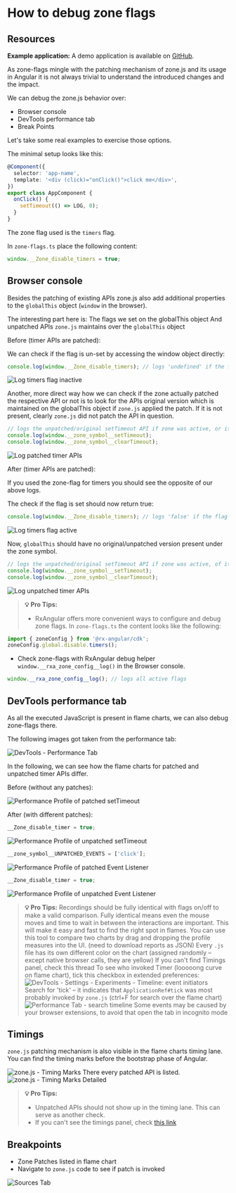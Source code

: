 # How to debug zone flags

## Resources

**Example application:**
A demo application is available on [GitHub](https://github.com/BioPhoton/rx-angular-cdk-zone-configuration).

As zone-flags mingle with the patching mechanism of zone.js and its usage in Angular it is not always trivial to understand the introduced changes and the impact.

We can debug the zone.js behavior over:

- Browser console
- DevTools performance tab
- Break Points

Let's take some real examples to exercise those options.

The minimal setup looks like this:

```typescript
@Component({
  selector: 'app-name',
  template: '<div (click)="onClick()">click me</div>',
})
export class AppComponent {
  onClick() {
    setTimeout(() => LOG, 0);
  }
}
```

The zone flag used is the `timers` flag.

In `zone-flags.ts` place the following content:

```typescript
window.__Zone_disable_timers = true;
```

## Browser console

Besides the patching of existing APIs zone.js also add additional properties to the `globalThis` object (`window` in the browser).

The interesting part here is:
The flags we set on the globalThis object
And unpatched APIs `zone.js` maintains over the `globalThis` object

Before (timer APIs are patched):

We can check if the flag is un-set by accessing the window object directly:

```typescript
console.log(window.__Zone_disable_timers); // logs 'undefined' if the flag is active
```

![Log timers flag inactive](https://raw.githubusercontent.com/rx-angular/rx-angular/main/libs/cdk/zone-configurations/docs/images/angular-zone-flags_disable-timers-false_michael-hladky.png)

Another, more direct way how we can check if the zone actually patched the respective API or not is to look for the APIs original version which is maintained on the globalThis object if `zone.js` applied the patch.
If it is not present, clearly `zone.js` did not patch the API in question.

```typescript
// logs the unpatched/original setTimeout API if zone was active, or it logs 'undefined' if not active
console.log(window.__zone_symbol__setTimeout);
console.log(window.__zone_symbol__clearTimeout);
```

![Log patched timer APIs](https://raw.githubusercontent.com/rx-angular/rx-angular/main/libs/cdk/zone-configurations/docs/images/angular-zone-flags_setTimeout-patched_michael-hladky.png)

After (timer APIs are patched):

If you used the zone-flag for timers you should see the opposite of our above logs.

The check if the flag is set should now return true:

```typescript
console.log(window.__Zone_disable_timers); // logs 'false' if the flag is active
```

![Log timers flag active](https://raw.githubusercontent.com/rx-angular/rx-angular/main/libs/cdk/zone-configurations/docs/images/angular_zone-flags_disable-timers-true_michael-hladky.png)

Now, `globalThis` should have no original/unpatched version present under the zone symbol.

```typescript
// logs the unpatched/original setTimeout API if zone was active, of it logs 'undefined' if not
console.log(window.__zone_symbol__setTimeout);
console.log(window.__zone_symbol__clearTimeout);
```

![Log unpatched timer APIs](https://raw.githubusercontent.com/rx-angular/rx-angular/main/libs/cdk/zone-configurations/docs/images/angular_zone-flags_setTimeout-unpatched_michael-hladky.png)

> **💡 Pro Tips:**
>
> - RxAngular offers more convenient ways to configure and debug zone flags.
>   In `zone-flags.ts` the content looks like the following:

```typescript
import { zoneConfig } from '@rx-angular/cdk';
zoneConfig.global.disable.timers();
```

- Check zone-flags with RxAngular debug helper `window.__rxa_zone_config__log()` in the Browser console.

```typescript
window.__rxa_zone_config__log(); // logs all active flags
```

## DevTools performance tab

As all the executed JavaScript is present in flame charts, we can also debug zone-flags there.

The following images got taken from the performance tab:

![DevTools - Performance Tab](https://raw.githubusercontent.com/rx-angular/rx-angular/main/libs/cdk/zone-configurations/docs/images/dev-tools_performance-tab_michael-hladky.png)

In the following, we can see how the flame charts for patched and unpatched timer APIs differ.

Before (without any patches):

![Performance Profile of patched setTimeout](https://raw.githubusercontent.com/rx-angular/rx-angular/main/libs/cdk/zone-configurations/docs/images/angular-zone-flags_setTimeout-patched-flames_michael-hladky.png)

After (with different patches):

```typescript
__Zone_disable_timer = true;
```

![Performance Profile of unpatched setTimeout](https://raw.githubusercontent.com/rx-angular/rx-angular/main/libs/cdk/zone-configurations/docs/images/angular-zone-flags_setTimeout-unpatched-flames_michael-hladky.png)

```typescript
__zone_symbol__UNPATCHED_EVENTS = ['click'];
```

![Performance Profile of patched Event Listener](https://raw.githubusercontent.com/rx-angular/rx-angular/main/libs/cdk/zone-configurations/docs/images/angular-zone-flags_event-listener-patched-flames_michael-hladky.png)

```typescript
__Zone_disable_timer = true;
```

![Performance Profile of unpatched Event Listener](https://raw.githubusercontent.com/rx-angular/rx-angular/main/libs/cdk/zone-configurations/docs/images/angular-zone-flags_event-listener-unpatched-flames_michael-hladky.png)

> **💡 Pro Tips:**
> Recordings should be fully identical with flags on/off to make a valid comparison. Fully identical means even the mouse moves and time to wait in between the interactions are important. This will make it easy and fast to find the right spot in flames.
> You can use this tool to compare two charts by drag and dropping the profile measures into the UI. (need to download reports as JSON)
> Every `.js` file has its own different color on the chart (assigned randomly – except native browser calls, they are yellow)
> If you can't find Timings panel, check this thread
> To see who invoked Timer (looooong curve on flame chart), tick this checkbox in extended preferences:
> ![DevTools - Settings - Experiments - Timeline: event initiators](https://raw.githubusercontent.com/rx-angular/rx-angular/main/libs/cdk/zone-configurations/docs/images/dev-tools_timeline-event-initiators_michael-hladky.png)
> Search for 'tick' – it indicates that `ApplicationRef#tick` was most probably invoked by `zone.js` (ctrl+F for search over the flame chart)
> ![Performance Tab - search timeline](https://raw.githubusercontent.com/rx-angular/rx-angular/main/libs/cdk/zone-configurations/docs/images/dev-tools_performance_search-method-names_michael-hladky.png)
> Some events may be caused by your browser extensions, to avoid that open the tab in incognito mode

## Timings

`zone.js` patching mechanism is also visible in the flame charts timing lane.
You can find the timing marks before the bootstrap phase of Angular.

![zone.js - Timing Marks](https://raw.githubusercontent.com/rx-angular/rx-angular/main/libs/cdk/zone-configurations/docs/images/angular-zonejs_timing-marks_overview_michael-hladky.png)
There every patched API is listed.
![zone.js - Timing Marks Detailed](https://raw.githubusercontent.com/rx-angular/rx-angular/main/libs/cdk/zone-configurations/docs/images/angular-zonejs_timing-marks_detail_michael-hladky.png)

> **💡 Pro Tips:**
>
> - Unpatched APIs should not show up in the timing lane. This can serve as another check.
> - If you can't see the timings panel, check [this link](https://www.reddit.com/r/reactnative/comments/g88aj9/timings_tab_in_chrome_performance_profiler_missing)

## Breakpoints

- Zone Patches listed in flame chart
- Navigate to `zone.js` code to see if patch is invoked

![Sources Tab](https://raw.githubusercontent.com/rx-angular/rx-angular/main/libs/cdk/zone-configurations/docs/images/dev-tools_sources_michael-hladky.png)
